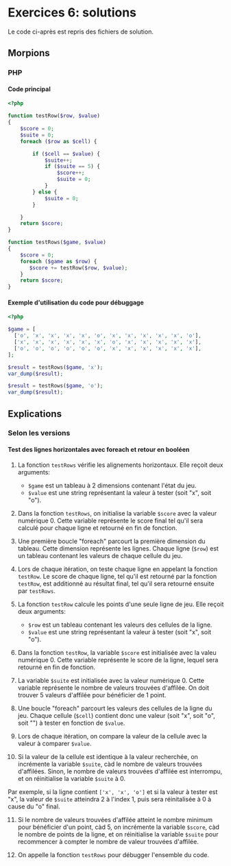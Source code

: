 # Exercices 6: solutions

Le code ci-après est repris des fichiers de solution.

## Morpions

### PHP

#### Code principal

```php
<?php

function testRow($row, $value)
{
    $score = 0;
    $suite = 0;
    foreach ($row as $cell) {

        if ($cell == $value) {
            $suite++;
            if ($suite == 5) {
                $score++;
                $suite = 0;
            }
        } else {
            $suite = 0; 
        }

    }
    return $score;
}

function testRows($game, $value) 
{
    $score = 0;
    foreach ($game as $row) {
       $score += testRow($row, $value);
    }
    return $score;
}

```

#### Exemple d'utilisation du code pour débuggage

```php
<?php

$game = [
  ['o', 'x', 'x', 'x', 'x', 'o', 'x', 'x', 'x', 'x', 'x', 'o'],
  ['x', 'x', 'x', 'x', 'x', 'x', 'o', 'x', 'x', 'x', 'x', 'x'],
  ['o', 'o', 'o', 'o', 'o', 'o', 'x', 'x', 'x', 'x', 'x', 'x'],
];

$result = testRows($game, 'x');
var_dump($result);

$result = testRows($game, 'o');
var_dump($result);
```

## Explications

### Selon les versions

#### Test des lignes horizontales avec foreach et retour en booléen

1. La fonction `testRows` vérifie les alignements horizontaux. Elle reçoit deux arguments: 
    - `$game` est un tableau à 2 dimensions contenant l'état du jeu.
    - `$value` est une string représentant la valeur à tester (soit "x", soit "o").

2. Dans la fonction `testRows`, on initialise la variable `$score` avec la valeur numérique 0. Cette variable représente le score final tel qu'il sera calculé pour chaque ligne et retourné en fin de fonction.

3. Une première boucle "foreach" parcourt la première dimension du tableau. Cette dimension représente les lignes. Chaque ligne (`$row`) est un tableau contenant les valeurs de chaque cellule du jeu.

4. Lors de chaque itération, on teste chaque ligne en appelant la fonction `testRow`. Le score de chaque ligne, tel qu'il est retourné par la fonction `testRow`, est additionné au résultat final, tel qu'il sera retourné ensuite par `testRows`.

5. La fonction `testRow` calcule les points d'une seule ligne de jeu. Elle reçoit deux arguments: 
    - `$row` est un tableau contenant les valeurs des cellules de la ligne.
    - `$value` est une string représentant la valeur à tester (soit "x", soit "o").

6. Dans la fonction `testRow`, la variable `$score` est initialisée avec la valeu numérique 0. Cette variable représente le score de la ligne, lequel sera retourné en fin de fonction.

7. La variable `$suite` est initialisée avec la valeur numérique 0. Cette variable représente le nombre de valeurs trouvées d'affilée. On doit trouver 5 valeurs d'affilée pour bénéficier de 1 point.

8. Une boucle "foreach" parcourt les valeurs des cellules de la ligne du jeu. Chaque cellule (`$cell`) contient donc une valeur (soit "x", soit "o", soit "") à tester en fonction de `$value`.

9. Lors de chaque itération, on compare la valeur de la cellule avec la valeur à comparer `$value`.

10. Si la valeur de la cellule est identique à la valeur recherchée, on incrémente la variable `$suite`, càd le nombre de valeurs trouvées d'affilées. Sinon, le nombre de valeurs trouvées d'affilée est interrompu, et on réinitialise la variable `$suite` à 0.

Par exemple, si la ligne contient `['x', 'x', 'o']` et si la valeur à tester est "x", la valeur de `$suite` atteindra 2 à l'index 1, puis sera réinitalisée à 0 à cause du "o" final.

11. Si le nombre de valeurs trouvées d'affilée atteint le nombre minimum pour bénéficier d'un point, càd 5, on incrémente la variable `$score`, càd le nombre de points de la ligne, et on réinitialise la variable `$suite` pour recommencer à compter le nombre de valeur trouvées d'affilée.

12. On appelle la fonction `testRows` pour débugger l'ensemble du code.

